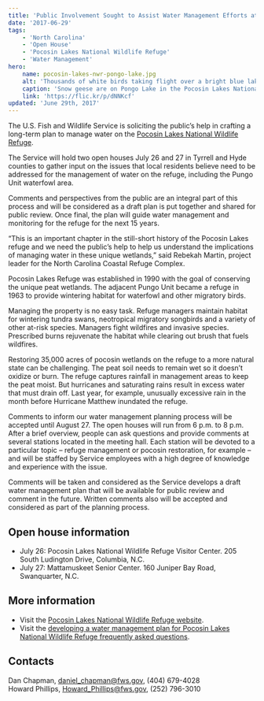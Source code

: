 ```yaml
---
title: 'Public Involvement Sought to Assist Water Management Efforts at Pocosin Lakes National Wildlife Refuge'
date: '2017-06-29'
tags:
    - 'North Carolina'
    - 'Open House'
    - 'Pocosin Lakes National Wildlife Refuge'
    - 'Water Management'
hero:
    name: pocosin-lakes-nwr-pongo-lake.jpg
    alt: 'Thousands of white birds taking flight over a bright blue lake.'
    caption: 'Snow geese are on Pongo Lake in the Pocosin Lakes National Wildlife Refuge. Photo by <a href="https://www.flickr.com/photos/gods-art/">Jim Liestman</a> <a href="https://creativecommons.org/licenses/by-nc-nd/2.0/">CC BY-NC-ND 2.0</a>.'
    link: 'https://flic.kr/p/dNNKcf'
updated: 'June 29th, 2017'
---
```


The U.S. Fish and Wildlife Service is soliciting the public’s help in crafting a long-term plan to manage water on the [Pocosin Lakes National Wildlife Refuge](https://www.fws.gov/refuge/pocosin_lakes/).

The Service will hold two open houses July 26 and 27 in Tyrrell and Hyde counties to gather input on the issues that local residents believe need to be addressed for the management of water on the refuge, including the Pungo Unit waterfowl area.

Comments and perspectives from the public are an integral part of this process and will be considered as a draft plan is put together and shared for public review. Once final, the plan will guide water management and monitoring for the refuge for the next 15 years.

“This is an important chapter in the still-short history of the Pocosin Lakes refuge and we need the public’s help to help us understand the implications of managing water in these unique wetlands,” said Rebekah Martin, project leader for the North Carolina Coastal Refuge Complex.

Pocosin Lakes Refuge was established in 1990 with the goal of conserving the unique peat wetlands. The adjacent Pungo Unit became a refuge in 1963 to provide wintering habitat for waterfowl and other migratory birds.

Managing the property is no easy task. Refuge managers maintain habitat for wintering tundra swans, neotropical migratory songbirds and a variety of other at-risk species. Managers fight wildfires and invasive species. Prescribed burns rejuvenate the habitat while clearing out brush that fuels wildfires.

Restoring 35,000 acres of pocosin wetlands on the refuge to a more natural state can be challenging. The peat soil needs to remain wet so it doesn’t oxidize or burn. The refuge captures rainfall in management areas to keep the peat moist. But hurricanes and saturating rains result in excess water that must drain off. Last year, for example, unusually excessive rain in the month before Hurricane Matthew inundated the refuge.

Comments to inform our water management planning process will be accepted until August 27. The open houses will run from 6 p.m. to 8 p.m. After a brief overview, people can ask questions and provide comments at several stations located in the meeting hall. Each station will be devoted to a particular topic – refuge management or pocosin restoration, for example – and will be staffed by Service employees with a high degree of knowledge and experience with the issue.

Comments will be taken and considered as the Service develops a draft water management plan that will be available for public review and comment in the future. Written comments also will be accepted and considered as part of the planning process.

## Open house information

 - July 26: Pocosin Lakes National Wildlife Refuge Visitor Center. 205 South Ludington Drive, Columbia, N.C.
 - July 27: Mattamuskeet Senior Center. 160 Juniper Bay Road, Swanquarter, N.C.

## More information

  - Visit the [Pocosin Lakes National Wildlife Refuge website](https://www.fws.gov/refuge/pocosin_lakes/).
  - Visit the [developing a water management plan for Pocosin Lakes National Wildlife Refuge frequently asked questions](/faq/developing-a-water-management-plan-for-pocosin-lakes-national-wildlife-refuge).

## Contacts

Dan Chapman, [daniel_chapman@fws.gov](mailto:daniel_chapman@fws.gov), (404) 679-4028  
Howard Phillips, [Howard_Phillips@fws.gov](mailto:Howard_Phillips@fws.gov), (252) 796-3010  
